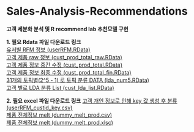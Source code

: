 # Sales-Analysis-Recommendations
<b>고객 세분화 분석 및 R recommend lab 추천모델 구현</b>

<b>1. 필요 Rdata 파일 다운로드 링크</b><br/>
<a href="https://drive.google.com/open?id=1t_dYJqb_71ZRsh8EAGSA5guvlTVhQOou">유저별 RFM 정보 (userRFM.RData)</a><br/>
<a href="https://drive.google.com/open?id=1fe3SqyX-gBPWT3WXcpX9eXf1EPeSjWrm">고객 제품 raw 정보 (cust_prod_total_raw.RData)</a><br/>
<a href="https://drive.google.com/open?id=1h7PNrMSJ_SoEofzjXP1lBhmkdDf5zB6q">고객 제품 정보 중간 수정 (cust_prod_total.RData)</a><br/>
<a href="https://drive.google.com/open?id=1ku-COEKSHUyP7J_4vOUlRMf7Y3qUB_Gu">고객 제품 정보 최종 수정 (cust_prod_total_fin.RData)</a><br/>
<a href="https://drive.google.com/open?id=1XrodLZAyjf3iVJbNe1H_fSo2oJjbaV11">31개의 토픽별(2^5 - 1) 로 토픽 분류 DATA (lda_num5.RData)</a><br/>
<a href="https://drive.google.com/open?id=1yr15gMCrpT6v8BvTFEAyY72ca8pee-sD">고객 별로 LDA 분류 List (cust_lda_list.RData)</a><br/>

<b>2. 필요 excel 파일 다운로드 링크</b>
<a href="https://drive.google.com/open?id=1bi3xcosGW4gsYTaPKB1o6WLm-yW2n96P">고객 개인 정보로 인해 key 값 생성 후 분류 (userRFM_custid_key.csv)</a><br/>
<a href="https://drive.google.com/open?id=1KS5CgSVJa1x-StGv_6cksaocQ8I1REER">제품 전체정보 melt (dummy_melt_prod.csv)</a><br/>
<a href="https://drive.google.com/open?id=1Fu6GKnhfHhrAaoidkcrfPGp2eiS3kq07">제품 전체정보 melt (dummy_melt_prod.xlsc)</a><br/>
